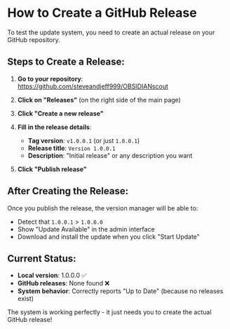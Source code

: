 # How to Create a GitHub Release

To test the update system, you need to create an actual release on your GitHub repository.

## Steps to Create a Release:

1. **Go to your repository**: https://github.com/steveandjeff999/OBSIDIANscout

2. **Click on "Releases"** (on the right side of the main page)

3. **Click "Create a new release"**

4. **Fill in the release details**:
   - **Tag version**: `v1.0.0.1` (or just `1.0.0.1`)
   - **Release title**: `Version 1.0.0.1`
   - **Description**: "Initial release" or any description you want

5. **Click "Publish release"**

## After Creating the Release:

Once you publish the release, the version manager will be able to:
- Detect that `1.0.0.1` > `1.0.0.0` 
- Show "Update Available" in the admin interface
- Download and install the update when you click "Start Update"

## Current Status:

- **Local version**: 1.0.0.0 ✅
- **GitHub releases**: None found ❌
- **System behavior**: Correctly reports "Up to Date" (because no releases exist)

The system is working perfectly - it just needs you to create the actual GitHub release!
